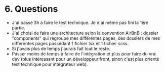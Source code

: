 # 6. Questions

- J'ai passé 3h à faire le test technique. Je n'ai même pas fini la 1ère partie.
- J'ai choisi de faire une architecture selon la convention AirBnB : dossier "components" qui regroupe mes différentes pages, des dossiers de mes différentes pages possédant 1 fichier tsx et 1 fichier scss.
- Si j'avais plus de temps j'aurais fait tout le reste.
- Passer moins de temps à faire de l'intégration et plus pour faire du vrai dev (plus intéressant pour un développeur front, sinon c'est plus orienté test technique pour intégrateur web).